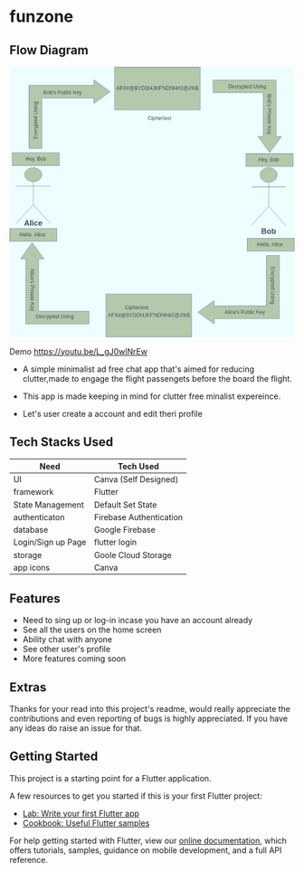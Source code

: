 # funzone


## Flow Diagram 

<!-- ![enter image description here](https://raw.githubusercontent.com/AshAman999/FUNZONE/main/assets/chatscreen.jpg) -->
![enter image description here](https://raw.githubusercontent.com/AshAman999/FUNZONE/main/diagram.drawio.png)



Demo https://youtu.be/L_gJ0wlNrEw





- A simple minimalist ad free chat app that's aimed for reducing clutter,made to engage the flight passengets before the board the flight.

- This app is made keeping in mind for clutter free minalist expereince.
- Let's user create a account and edit theri profile 

## Tech Stacks Used

| Need             | Tech Used                    |
| ---------------- | ---------------------------- |
| UI               | Canva (Self Designed)|
| framework        | Flutter                      |
| State Management        | Default Set State|
| authenticaton    | Firebase Authentication             |
| database         | Google Firebase           |
| Login/Sign up Page         | flutter login           |
| storage         | Goole Cloud Storage          |
| app icons        | Canva                        |

## Features

- Need to sing up or log-in incase you have an account already
- See all the users on the home screen
- Ability chat with anyone
- See other user's profile
- More features coming soon




## Extras
 Thanks for your read into this project's readme, would really appreciate the contributions and even reporting of  bugs is highly appreciated. 
If you have any ideas do raise an issue for that.


## Getting Started

This project is a starting point for a Flutter application.

A few resources to get you started if this is your first Flutter project:

- [Lab: Write your first Flutter app](https://flutter.dev/docs/get-started/codelab)
- [Cookbook: Useful Flutter samples](https://flutter.dev/docs/cookbook)

For help getting started with Flutter, view our
[online documentation](https://flutter.dev/docs), which offers tutorials,
samples, guidance on mobile development, and a full API reference.
